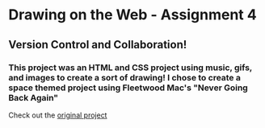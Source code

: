 # Drawing on the Web - Assignment 4

## Version Control and Collaboration!

### This project was an HTML and CSS project using music, gifs, and images to create a sort of drawing! I chose to create a space themed project using Fleetwood Mac's "Never Going Back Again"

Check out the [original project](http://i6.cims.nyu.edu/~ms9642/htmlcss/)
